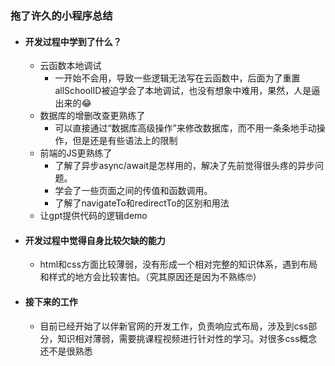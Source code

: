 ### 拖了许久的小程序总结
- #### 开发过程中学到了什么？
	- 云函数本地调试
		- 一开始不会用，导致一些逻辑无法写在云函数中，后面为了重置allSchoolID被迫学会了本地调试，也没有想象中难用，果然，人是逼出来的😂
	- 数据库的增删改查更熟练了
		- 可以直接通过“数据库高级操作”来修改数据库，而不用一条条地手动操作，但是还是有些语法上的限制
	- 前端的JS更熟练了
		- 了解了异步async/await是怎样用的，解决了先前觉得很头疼的异步问题。
		- 学会了一些页面之间的传值和函数调用。
		- 了解了navigateTo和redirectTo的区别和用法
	- 让gpt提供代码的逻辑demo
- #### 开发过程中觉得自身比较欠缺的能力
	- html和css方面比较薄弱，没有形成一个相对完整的知识体系，遇到布局和样式的地方会比较害怕。（究其原因还是因为不熟练🤓）
- #### 接下来的工作
	- 目前已经开始了以伴新官网的开发工作，负责响应式布局，涉及到css部分，知识相对薄弱，需要挑课程视频进行针对性的学习。对很多css概念还不是很熟悉